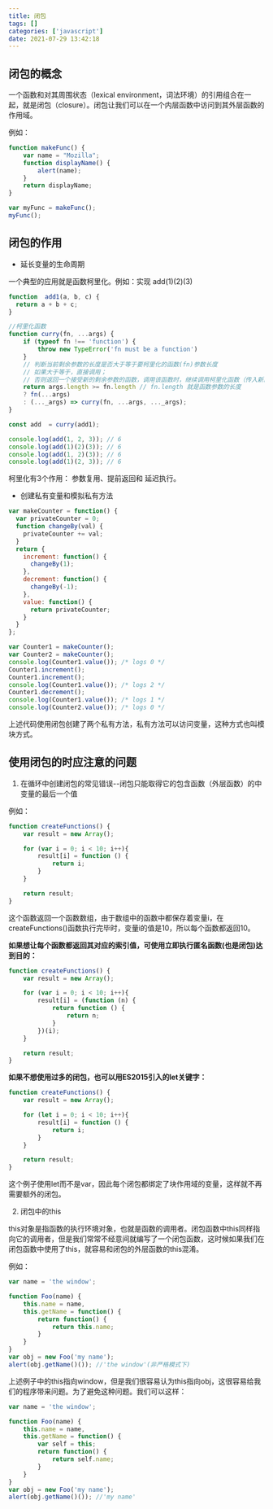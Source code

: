 ```yaml
---
title: 闭包
tags: []
categories: ['javascript']
date: 2021-07-29 13:42:18
---
```


## 闭包的概念

一个函数和对其周围状态（lexical environment，词法环境）的引用组合在一起，就是闭包（closure）。闭包让我们可以在一个内层函数中访问到其外层函数的作用域。

例如：

```js
function makeFunc() {
    var name = "Mozilla";
    function displayName() {
        alert(name);
    }
    return displayName;
}

var myFunc = makeFunc();
myFunc();
```


## 闭包的作用

- 延长变量的生命周期
  
一个典型的应用就是函数柯里化。例如：实现 add(1)(2)(3)

```js
function  add1(a, b, c) {
  return a + b + c;
}

//柯里化函数
function curry(fn, ...args) {
    if (typeof fn !== 'function') {
        throw new TypeError('fn must be a function')
    }
    // 判断当前剩余参数的长度是否大于等于要柯里化的函数(fn)参数长度
    // 如果大于等于，直接调用；
    // 否则返回一个接受新的剩余参数的函数，调用该函数时，继续调用柯里化函数（传入新的的剩余参数和上次柯里化的剩余参数）
    return args.length >= fn.length // fn.length 就是函数参数的长度
    ? fn(...args) 
    : (..._args) => curry(fn, ...args, ..._args);
}

const add  = curry(add1);

console.log(add(1, 2, 3)); // 6
console.log(add(1)(2)(3)); // 6
console.log(add(1, 2)(3)); // 6
console.log(add(1)(2, 3)); // 6
```

柯里化有3个作用： 参数复用、提前返回和 延迟执行。

- 创建私有变量和模拟私有方法

```js
var makeCounter = function() {
  var privateCounter = 0;
  function changeBy(val) {
    privateCounter += val;
  }
  return {
    increment: function() {
      changeBy(1);
    },
    decrement: function() {
      changeBy(-1);
    },
    value: function() {
      return privateCounter;
    }
  }
};

var Counter1 = makeCounter();
var Counter2 = makeCounter();
console.log(Counter1.value()); /* logs 0 */
Counter1.increment();
Counter1.increment();
console.log(Counter1.value()); /* logs 2 */
Counter1.decrement();
console.log(Counter1.value()); /* logs 1 */
console.log(Counter2.value()); /* logs 0 */
```

上述代码使用闭包创建了两个私有方法，私有方法可以访问变量，这种方式也叫模块方式。


## 使用闭包的时应注意的问题

1. 在循环中创建闭包的常见错误--闭包只能取得它的包含函数（外层函数）的中变量的最后一个值

例如：

```js
function createFunctions() {
    var result = new Array();

    for (var i = 0; i < 10; i++){
        result[i] = function () {
            return i;
        }
    }

    return result;
}
```
这个函数返回一个函数数组，由于数组中的函数中都保存着变量i，在createFunctions()函数执行完毕时，变量i的值是10，所以每个函数都返回10。

**如果想让每个函数都返回其对应的索引值，可使用立即执行匿名函数(也是闭包)达到目的：**

```js
function createFunctions() {
    var result = new Array();

    for (var i = 0; i < 10; i++){
        result[i] = (function (n) {
            return function () {
                return n;
            }
        })(i);
    }

    return result;
}
```

**如果不想使用过多的闭包，也可以用ES2015引入的let关键字：**

```js
function createFunctions() {
    var result = new Array();

    for (let i = 0; i < 10; i++){
        result[i] = function () {
            return i;
        }
    }

    return result;
}
```

这个例子使用let而不是var，因此每个闭包都绑定了块作用域的变量，这样就不再需要额外的闭包。

2. 闭包中的this

this对象是指函数的执行环境对象，也就是函数的调用者。闭包函数中this同样指向它的调用者，但是我们常常不经意间就编写了一个闭包函数，这时候如果我们在闭包函数中使用了this，就容易和闭包的外层函数的this混淆。

例如：

```js
var name = 'the window';

function Foo(name) {
    this.name = name,                                  
    this.getName = function() {
        return function() {
            return this.name;
        }
    }
}
var obj = new Foo('my name');
alert(obj.getName()()); //'the window'(非严格模式下)
```

上述例子中的this指向window，但是我们很容易认为this指向obj，这很容易给我们的程序带来问题。为了避免这种问题。我们可以这样：

```js
var name = 'the window';

function Foo(name) {
    this.name = name,
    this.getName = function() {
        var self = this;
        return function() {
            return self.name;
        }
    }
}
var obj = new Foo('my name');
alert(obj.getName()()); //'my name'
```